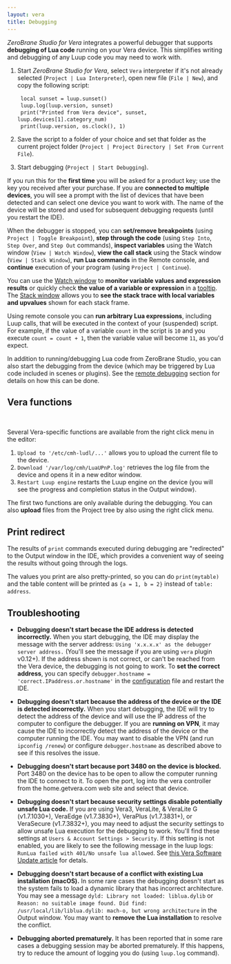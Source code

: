 ```yaml
---
layout: vera
title: Debugging
---
```


_ZeroBrane Studio for Vera_ integrates a powerful debugger that supports
**debugging of Lua code** running on your Vera device. This simplifies
writing and debugging of any Luup code you may need to work with.

1. Start _ZeroBrane Studio for Vera_, select `Vera` interpreter if it's not already selected (`Project | Lua Interpreter`),
open new file (`File | New`), and copy the following script:

        local sunset = luup.sunset()
        luup.log(luup.version, sunset)
        print("Printed from Vera device", sunset, luup.devices[1].category_num)
        print(luup.version, os.clock(), 1)

2. Save the script to a folder of your choice and set that folder as
the current project folder (`Project | Project Directory | Set From Current File`).

3. Start debugging (`Project | Start Debugging`).

If you run this for the **first time** you will be asked for a product key;
use the key you received after your purchase.
If you are **connected to multiple devices**, you will see a prompt with
the list of devices that have been detected and can select one device you
want to work with. The name of the device will be stored and used
for subsequent debugging requests (until you restart the IDE).

When the debugger is stopped, you can **set/remove breakpoints** (using `Project | Toggle Breakpoint`),
**step through the code** (using `Step Into`, `Step Over`, and `Step Out` commands),
**inspect variables** using the Watch window (`View | Watch Window`),
**view the call stack** using the Stack window (`View | Stack Window`),
**run Lua commands** in the Remote console,
and **continue** execution of your program (using `Project | Continue`).

You can use the [Watch window](vera-getting-started#watch-window) to **monitor variable values and expression results**
or quickly check **the value of a variable or expression** in a [tooltip](#tooltip).
The [Stack window](vera-getting-started#stack-window) allows you to **see the stack trace with local variables and upvalues** shown for each stack frame.

Using remote console you can **run arbitrary Lua expressions**, including Luup calls, that will be executed in the context of your (suspended) script.
For example, if the value of a variable `count` in the script is `10` and you execute `count = count + 1`, then the variable value will become `11`, as you'd expect.

In addition to running/debugging Lua code from ZeroBrane Studio, you can
also start the debugging from the device (which may be triggered by Lua code
included in scenes or plugins). See the [remote debugging](vera-remote-debugging)
section for details on how this can be done.

## Vera functions

<img style="background:url(images/vera-debugging.png) -345px -375px" src="images/t.gif" class="inline"/>

Several Vera-specific functions are available from the right click menu in the editor:

1. `Upload to '/etc/cmh-ludl/...'` allows you to upload the current file to the device.
2. `Download '/var/log/cmh/LuaUPnP.log'` retrieves the log file from the device and opens it in a new editor window.
3. `Restart Luup engine` restarts the Luup engine on the device (you will see the progress and completion status in the Output window).

The first two functions are only available during the debugging.
You can also **upload** files from the Project tree by also using the right click menu.

## Print redirect

The results of `print` commands executed during debugging are "redirected"
to the Output window in the IDE, which provides a convenient way of seeing
the results without going through the logs.

The values you print are also pretty-printed, so you can do
`print(mytable)` and the table content will be printed as `{a = 1, b = 2}`
instead of `table: address`.

## Troubleshooting

* **Debugging doesn't start becase the IDE address is detected incorrectly.**
When you start debugging, the IDE may display the message with the server address: `Using 'x.x.x.x' as the debugger server address.` (You'll see the message if you are using `vera` plugin v0.12+).
If the address shown is not correct, or can't be reached from the Vera device, the debugging is not going to work.
To **set the correct address**, you can specify `debugger.hostname = 'correct.IPaddress.or.hostname'` in the [configuration](doc-configuration) file and restart the IDE.

* **Debugging doesn't start because the address of the device or the IDE is detected incorrectly.**
When you start debugging, the IDE will try to detect the address of the device and will use the IP address of the computer to configure the debugger.
If you are **running on VPN**, it may cause the IDE to incorrectly detect the address of the device or the computer running the IDE.
You may want to disable the VPN (and run `ipconfig /renew`) or configure `debugger.hostname` as described above to see if this resolves the issue.

* **Debugging doesn't start because port 3480 on the device is blocked.**
Port 3480 on the device has to be open to allow the computer running the IDE to connect to it.
To open the port, log into the vera controller from the home.getvera.com web site and select that device.

* **Debugging doesn't start because security settings disable potentially unsafe Lua code.**
If you are using
Vera3, VeraLite, & VeraLite G (v1.7.1030+),
VeraEdge (v1.7.3830+),
VeraPlus (v1.7.3831+), or
VeraSecure (v1.7.3832+), you may need to adjust the security settings to allow unsafe Lua execution
for the debugging to work. You'll find these settings at `Users & Account Settings > Security`.
If this setting is not enabled, you are likely to see the following message in the luup logs: `RunLua failed with 401/No unsafe lua allowed`.
See [this Vera Software Update article](https://support.getvera.com/customer/en/portal/articles/2934426) for detals.

* **Debugging doesn't start because of a conflict with existing Lua installation (macOS).**
In some rare cases the debugging doesn't start as the system fails to load a dynamic library that has incorrect architecture.
You may see a message `dyld: Library not loaded: liblua.dylib`
or `Reason: no suitable image found. Did find: /usr/local/lib/liblua.dylib: mach-o, but wrong architecture`
in the Output window.
You may want to **remove the Lua installation** to resolve the conflict.

* **Debugging aborted prematurely.**
It has been reported that in some rare cases a debugging session may be
aborted prematurely. If this happens, try to reduce the amount of logging
you do (using `luup.log` command).
